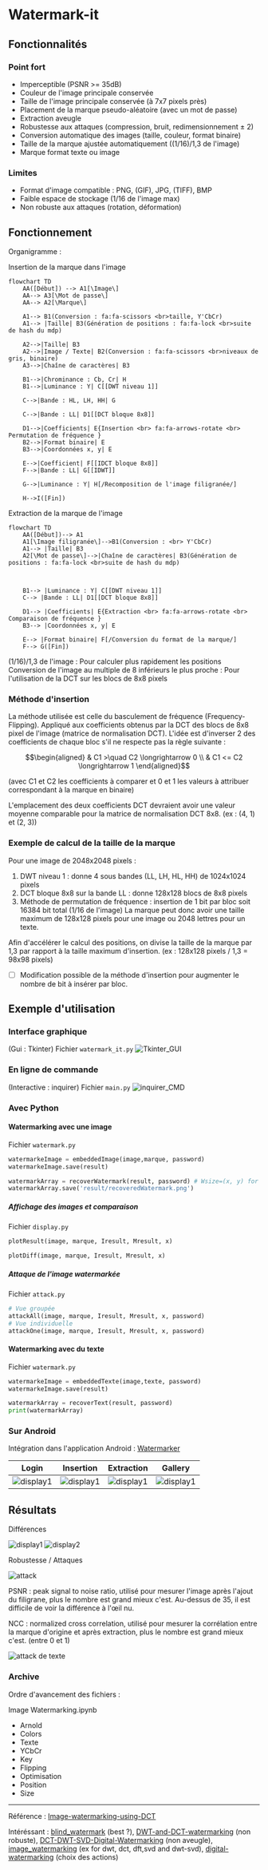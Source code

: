 # Watermark-it


## Fonctionnalités

### Point fort
- Imperceptible (PSNR >= 35dB)
- Couleur de l'image principale conservée
- Taille de l'image principale conservée (à 7x7 pixels près)
- Placement de la marque pseudo-aléatoire (avec un mot de passe)
- Extraction aveugle
- Robustesse aux attaques (compression, bruit, redimensionnement ± 2)
- Conversion automatique des images (taille, couleur, format binaire)
- Taille de la marque ajustée automatiquement ((1/16)/1,3 de l'image)
- Marque format texte ou image

### Limites
- Format d'image compatible : PNG, (GIF), JPG, (TIFF), BMP
- Faible espace de stockage (1/16 de l'image max)
- Non robuste aux attaques (rotation, déformation)


## Fonctionnement

Organigramme :

Insertion de la marque dans l'image
```mermaid
flowchart TD
    AA([Début]) --> A1[\Image\]
    AA--> A3[\Mot de passe\]
    AA--> A2[\Marque\]

    A1--> B1(Conversion : fa:fa-scissors <br>taille, Y'CbCr)
    A1--> |Taille| B3(Génération de positions : fa:fa-lock <br>suite de hash du mdp)
    
    A2-->|Taille| B3
    A2-->|Image / Texte| B2(Conversion : fa:fa-scissors <br>niveaux de gris, binaire)
    A3-->|Chaîne de caractères| B3

    B1-->|Chrominance : Cb, Cr| H
    B1-->|Luminance : Y| C[[DWT niveau 1]]

    C-->|Bande : HL, LH, HH| G

    C-->|Bande : LL| D1[[DCT bloque 8x8]] 

    D1-->|Coefficients| E{Insertion <br> fa:fa-arrows-rotate <br> Permutation de fréquence }
    B2-->|Format binaire| E
    B3-->|Coordonnées x, y| E

    E-->|Coefficient| F[[IDCT bloque 8x8]]
    F-->|Bande : LL| G[[IDWT]]
    
    G-->|Luminance : Y| H[/Recomposition de l'image filigranée/]
    
    H-->I([Fin])
```

Extraction de la marque de l'image
```mermaid
flowchart TD
    AA([Début])--> A1
    A1[\Image filigranée\]-->B1(Conversion : <br> Y'CbCr)
    A1--> |Taille| B3
    A2[\Mot de passe\]-->|Chaîne de caractères| B3(Génération de positions : fa:fa-lock <br>suite de hash du mdp)

    

    B1--> |Luminance : Y| C[[DWT niveau 1]]
    C--> |Bande : LL| D1[[DCT bloque 8x8]]  

    D1--> |Coefficients| E{Extraction <br> fa:fa-arrows-rotate <br> Comparaison de fréquence }
    B3--> |Coordonnées x, y| E

    E--> |Format binaire| F[/Conversion du format de la marque/]
    F--> G([Fin])
```

(1/16)/1,3 de l'image : Pour calculer plus rapidement les positions
Conversion de l'image au multiple de 8 inférieurs le plus proche : Pour l'utilisation de la DCT sur les blocs de 8x8 pixels



### Méthode d'insertion

La méthode utilisée est celle du basculement de fréquence (Frequency-Flipping). Appliqué aux coefficients obtenus par la DCT des blocs de 8x8 pixel de l'image (matrice de normalisation DCT). L'idée est d'inverser 2 des coefficients de chaque bloc s'il ne respecte pas la règle suivante :

$$\begin{aligned}
& C1 >\quad C2 \longrightarrow 0 \\
& C1 <= C2 \longrightarrow 1
\end{aligned}$$

(avec C1 et C2 les coefficients à comparer et 0 et 1 les valeurs à attribuer correspondant à la marque en binaire)

L'emplacement des deux coefficients DCT devraient avoir une valeur moyenne comparable pour la matrice de normalisation DCT 8x8. (ex : (4, 1) et (2, 3))



### Exemple de calcul de la taille de la marque

Pour une image de 2048x2048 pixels :
1) DWT niveau 1 : donne 4 sous bandes (LL, LH, HL, HH) de 1024x1024 pixels
2) DCT bloque 8x8 sur la bande LL : donne 128x128 blocs de 8x8 pixels
3) Méthode de permutation de fréquence : insertion de 1 bit par bloc soit 16384 bit total (1/16 de l'image)
La marque peut donc avoir une taille maximum de 128x128 pixels pour une image ou 2048 lettres pour un texte.

Afin d'accélérer le calcul des positions, on divise la taille de la marque par 1,3 par rapport à la taille maximum d'insertion. (ex : 128x128 pixels / 1,3 = 98x98 pixels)

- [ ] Modification possible de la méthode d'insertion pour augmenter le nombre de bit à insérer par bloc.




## Exemple d'utilisation

### Interface graphique 
(Gui : Tkinter)
Fichier `watermark_it.py`
![Tkinter_GUI](./result/Interface_GUI_python.png)

### En ligne de commande
(Interactive : inquirer)
Fichier `main.py`
![inquirer_CMD](./result/inquirer.png)

### Avec Python
#### Watermarking avec une image
Fichier `watermark.py`
```python
watermarkeImage = embeddedImage(image,marque, password) 
watermarkeImage.save(result)

watermarkArray = recoverWatermark(result, password) # Wsize=(x, y) for specific mark
watermarkArray.save('result/recoveredWatermark.png')
```

##### Affichage des images et comparaison
Fichier `display.py`
```python
plotResult(image, marque, Iresult, Mresult, x)

plotDiff(image, marque, Iresult, Mresult, x) 
```
##### Attaque de l'image watermarkée
Fichier `attack.py`
```python
# Vue groupée
attackAll(image, marque, Iresult, Mresult, x, password)
# Vue individuelle
attackOne(image, marque, Iresult, Mresult, x, password)
```

#### Watermarking avec du texte
Fichier `watermark.py`
```python
watermarkeImage = embeddedTexte(image,texte, password)
watermarkeImage.save(result)

watermarkArray = recoverText(result, password)
print(watermarkArray)
```

### Sur Android
Intégration dans l'application Android : [Watermarker](https://github.com/Skelrin/Watermarker)


| Login                                          | Insertion                                          | Extraction                                       | Gallery                                   |
| ---------------------------------------------- | -------------------------------------------------- | ------------------------------------------------ | ----------------------------------------- |
| ![display1](./result/android/login_screen.png) | ![display1](./result/android/watermark_screen.png) | ![display1](./result/android/recover_screen.png) | ![display1](./result/android/gallery.png) |



## Résultats

Différences

![display1](./result/display1.png)
![display2](./result/display2.png)


Robustesse / Attaques

![attack](./result/attack.png)

PSNR : peak signal to noise ratio, utilisé pour mesurer l'image après l'ajout du filigrane, plus le nombre est grand mieux c'est. Au-dessus de 35, il est difficile de voir la différence à l'œil nu.

NCC : normalized cross correlation, utilisé pour mesurer la corrélation entre la marque d'origine et après extraction, plus le nombre est grand mieux c'est. (entre 0 et 1)

![attack de texte](./result/Robustesse_texte.png)

### Archive

Ordre d'avancement des fichiers : 

Image Watermarking.ipynb
- Arnold
- Colors
- Texte
- YCbCr
- Key
- Flipping
- Optimisation
- Position
- Size


---

Référence : 
[Image-watermarking-using-DCT](https://github.com/voilentKiller0/Image-watermarking-using-DCT)

Intéréssant :
[blind_watermark](https://github.com/guofei9987/blind_watermark) (best ?),
[DWT-and-DCT-watermarking](https://github.com/ChanonTonmai/DWT-and-DCT-watermarking) (non robuste),
[DCT-DWT-SVD-Digital-Watermarking](https://github.com/cyanaryan/DCT-DWT-SVD-Digital-Watermarking) (non aveugle),
[image_watermarking](https://github.com/lakshitadodeja/image_watermarking) (ex for dwt, dct, dft,svd and dwt-svd),
[digital-watermarking](https://github.com/hieunguyen1053/digital-watermarking) (choix des actions)
